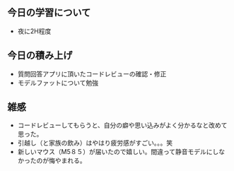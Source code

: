 ## 今日の学習について
- 夜に2H程度

## 今日の積み上げ 
- 質問回答アプリに頂いたコードレビューの確認・修正
- モデルファットについて勉強

## 雑感
- コードレビューしてもらうと、自分の癖や思い込みがよく分かるなと改めて思った。
- 引越し（と家族の飲み）はやはり疲労感がすごい。。。笑
- 新しいマウス（M5８５）が届いたので嬉しい。間違って静音モデルにしなかったのが悔やまれる。
  
